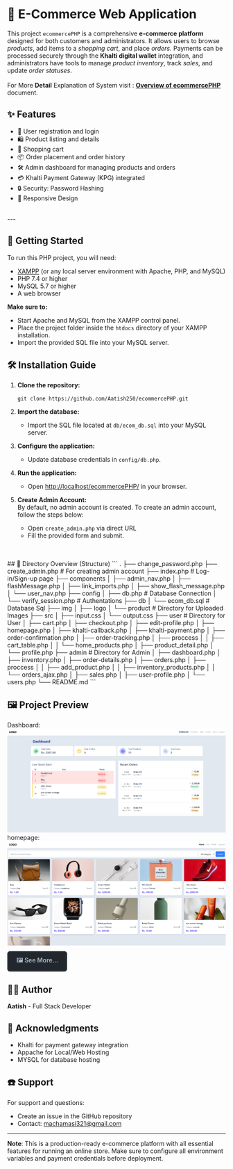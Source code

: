 # 🛒 E-Commerce Web Application

This project `ecommercePHP` is a comprehensive **e-commerce platform** designed for both customers and administrators. It allows users to browse *products*, add items to a *shopping cart*, and place *orders*. Payments can be processed securely through the **Khalti digital wallet** integration, and administrators have tools to manage *product inventory*, track *sales*, and update *order statuses*.
<br><br>
For More **Detail** Explanation of System visit : **[Overview of ecommercePHP](Detail%20Md/Overview_of_ecommercePHP.md)** document.

## ✨ Features

- 👤 User registration and login
- 🛍️ Product listing and details
- 🛒 Shopping cart
- 📦 Order placement and order history
- 🛠️ Admin dashboard for managing products and orders
- 💳 Khalti Payment Gateway (KPG) integrated
- 🔒 Security: Password Hashing
- 📱 Responsive Design
<br>
---
<br>

## 🚀 Getting Started
To run this PHP project, you will need:

- [XAMPP](https://www.apachefriends.org/index.html) (or any local server environment with Apache, PHP, and MySQL)
- PHP 7.4 or higher
- MySQL 5.7 or higher
- A web browser

**Make sure to:**
- Start Apache and MySQL from the XAMPP control panel.
- Place the project folder inside the `htdocs` directory of your XAMPP installation.
- Import the provided SQL file into your MySQL server.
  
## 🛠️ Installation Guide

1. **Clone the repository:**
   ```
   git clone https://github.com/Aatish250/ecommercePHP.git
   ```

2. **Import the database:**
   - Import the SQL file located at `db/ecom_db.sql` into your MySQL server.

3. **Configure the application:**
   - Update database credentials in `config/db.php`.

4. **Run the application:**
   - Open [http://localhost/ecommercePHP/](http://localhost/ecommercePHP/) in your browser.

5. **Create Admin Account:**
<br>By default, no admin account is created. To create an admin account, follow the steps below:
   - Open `create_admin.php` via direct URL
   - Fill the provided form and submit.
<br>
<br>
## 📁 Directory Overview (Structure)
```
.
├── change_password.php 
├── create_admin.php            # For creating admin account
├── index.php                   # Log-in/Sign-up page
├── components
│   ├── admin_nav.php
│   ├── flashMessage.php
│   ├── link_imports.php
│   ├── show_flash_message.php
│   └── user_nav.php
├── config
│   ├── db.php                  # Database Connection
│   └── verify_session.php      # Authentations
├── db
│   └── ecom_db.sql             # Database Sql
├── img
│   ├── logo
│   └── product                 # Directory for Uploaded Images
├── src
│   ├── input.css
│   └── output.css
├── user                        # Directory for User
│   ├── cart.php
│   ├── checkout.php
│   ├── edit-profile.php
│   ├── homepage.php
│   ├── khalti-callback.php
│   ├── khalti-payment.php
│   ├── order-confirmation.php
│   ├── order-tracking.php
│   ├── proccess
│   │   ├── cart_table.php
│   │   └── home_products.php
│   ├── product_detail.php
│   └── profile.php
├── admin                       # Directory for Admin
│   ├── dashboard.php
│   ├── inventory.php
│   ├── order-details.php
│   ├── orders.php
│   ├── proccess
│   │   ├── add_product.php
│   │   ├── inventory_products.php
│   │   └── orders_ajax.php
│   ├── sales.php
│   ├── user-profile.php
│   └── users.php
└── README.md
```
<br>

## 🖼️ Project Preview
Dashboard:
<img src="img/ss/admin-dashboard.png" alt="Login Page Preview">
homepage:
<img src="img/ss/user-homepage.png" alt="Login Page Preview">
<br>
<a href="Detail Md/more_image.md" style="display: inline-block; padding: 10px 20px; background-color: #22272e; color: #adbac7; border-radius: 6px; text-decoration: none; font-weight: 600; margin-top: 10px; border: 1px solid #373e47; box-shadow: 0 1px 0 #373e47;">🖼️ See More...</a>
<br>
## 👨‍💻 Author

**Aatish** - Full Stack Developer

## 🙏 Acknowledgments

- Khalti for payment gateway integration
- Appache for Local/Web Hosting
- MYSQL for database hosting

## ☎️ Support

For support and questions:
- Create an issue in the GitHub repository
- Contact: machamasi321@gmail.com

---

**Note**: This is a production-ready e-commerce platform with all essential features for running an online store. Make sure to configure all environment variables and payment credentials before deployment.
